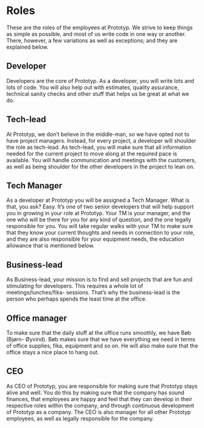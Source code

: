 # Roles
These are the roles of the employees at Prototyp. We strive to keep things as simple as possible, and most of us write code in one way or another. There, however, a few variations as well as exceptions; and they are explained below.

## Developer
Developers are the core of Prototyp. As a developer, you will write lots and lots of code. You will also help out with estimates, quality assurance, technical sanity checks and other stuff that helps us be great at what we do.

## Tech-lead
At Prototyp, we don’t believe in the middle-man, so we have opted not to have project managers. Instead, for every project, a developer will shoulder the role as tech-lead. As tech-lead, you will make sure that all information needed for the current project to move along at the required pace is available. You will handle communication and meetings with the customers, as well as being shoulder for the other developers in the project to lean on.

## Tech Manager
As a developer at Prototyp you will be assigned a Tech Manager. What is that, you ask? Easy. It’s one of two senior developers that will help support you in growing in your role at Prototyp. Your TM is your manager, and the one who will be there for you for any kind of question, and the one legally responsible for you. You will take regular walks with your TM to make sure that they know your current thoughts and needs in connection to your role, and they are also responsible for your equipment needs, the education allowance that is mentioned below.

## Business-lead
As Business-lead, your mission is to find and sell projects that are fun and stimulating for developers. This requires a whole lot of meetings/lunches/fika-
sessions. That’s why the business-lead is the person who perhaps spends the least time at the office.

## Office manager
To make sure that the daily stuff at the office runs smoothly, we have Bøb (Bjørn- Øyvind). Bøb makes sure that we have everything we need in terms of office supplies, fika, equipment and so on. He will also make sure that the office stays a nice place to hang out.

## CEO
As CEO of Prototyp, you are responsible for making sure that Prototyp stays alive and well. You do this by making sure that the company has sound finances, that employees are happy and feel that they can develop in their respective roles within the company, and through continuous development of Prototyp as a company. The CEO is also manager for all other Prototyp employees, as well as legally responsible for the company.

